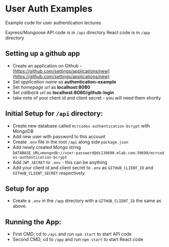 # User Auth Examples

Example code for user authentication lectures

Express/Mongoose API code is in `/api` directory
React code is in `/app` directory

## Setting up a github app
- Create an application on Github - [https://github.com/settings/applications/new](https://github.com/settings/applications/new)
- Set *application name* as **authentication-example**
- Set *homepage url* as **localhost:8080**
- Set *callback url* as **localhost:8080/github-login**
- take note of your client id and client secret - you will need them shortly

## Initial Setup for `/api` directory:
- Create new database called `mcrcodes-authentication-bcrypt` with MongoDB
- Add new user with password to this account
- Create `.env` file in the root `/api` along side `package.json`
- Add newly created Mongo string `DATABASE_URL=mongodb://user:password@ds139690.mlab.com:39690/mcrcodes-authentication-bcrypt`
- Add `JWT_SECRET` to `.env` - this can be anything
- Add your client id and client secret to `.env` as `GITHUB_CLIENT_ID` and `GITHUB_CLIENT_SECRET` respectively.

## Setup for app
- Create a `.env` in the `/app` directory with a `GITHUB_CLIENT_ID` the same as above.

## Running the App:
- First CMD; cd to `/api` and run `npm start` to start API code
- Second CMD; cd to `/app` and run `npm start` to start React code
